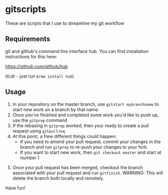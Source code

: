 # gitscripts

These are scripts that I use to streamline my git workflow

## Requirements

git and github's command line interface hub.  You can find installation instructions for this here:

https://github.com/github/hub

(tl;dr - just run `brew install hub`)

## Usage

1.  In your repository on the master branch, use `gitstart mybranchname` to start new work on a branch by that name.
2.  Once you've finished and completed some work you'd like to push up, use the `gitprep` command
3.  If the rebasing in `gitprep` worked, then your ready to create a pull request using `gitpullreq`
4.  At this point, a frew different things could happen:
    * If you need to amend your pull request, commit your changes in the branch and run `gitprep` to re-push your changes to your fork.
    * If you want to start new work, then `git checkout master` and start at number 1

5)  Once your pull request has been merged, checkout the branch associated with your pull request and run `gitfinish`.  WARNING: This will delete the branch both locally and remotely.

Have fun!
